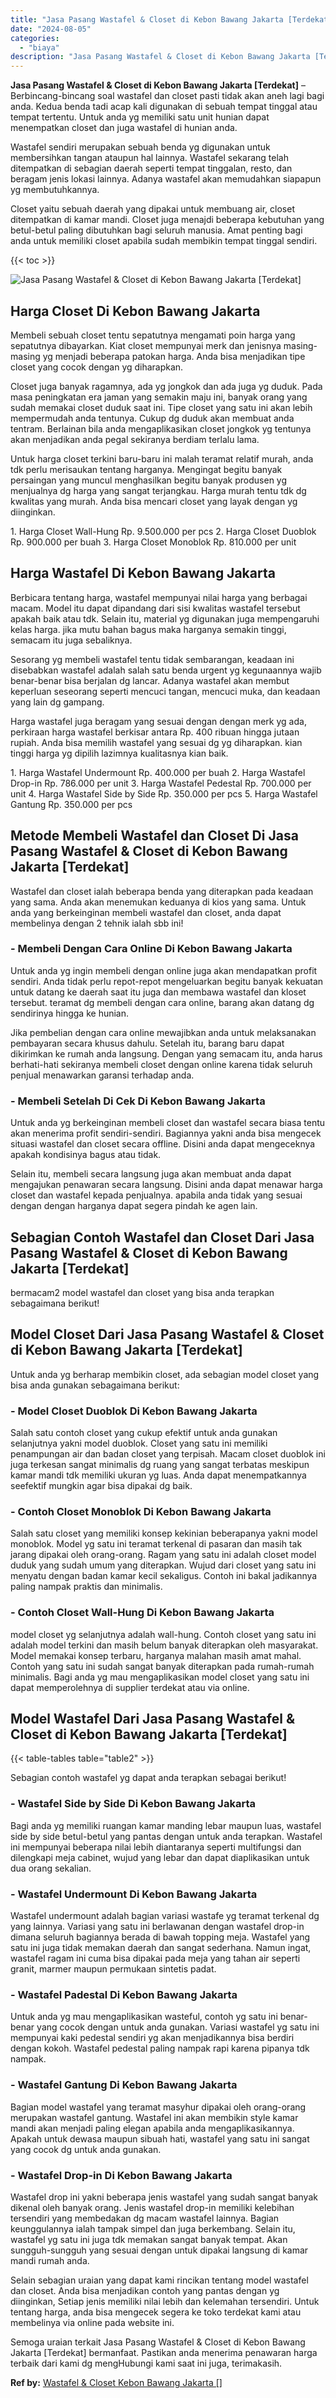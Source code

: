 ```yaml
---
title: "Jasa Pasang Wastafel & Closet di Kebon Bawang Jakarta [Terdekat]"
date: "2024-08-05"
categories: 
  - "biaya"
description: "Jasa Pasang Wastafel & Closet di Kebon Bawang Jakarta [Terdekat]. Semoga uraian terkait Jasa Pasang Wastafel & Closet di Kebon Bawang Jakarta [Terdekat] be..."
---
```


**Jasa Pasang Wastafel & Closet di Kebon Bawang Jakarta \[Terdekat\]** – Berbincang-bincang soal wastafel dan closet pasti tidak akan aneh lagi bagi anda. Kedua benda tadi acap kali digunakan di sebuah tempat tinggal atau tempat tertentu. Untuk anda yg memiliki satu unit hunian dapat menempatkan closet dan juga wastafel di hunian anda.

Wastafel sendiri merupakan sebuah benda yg digunakan untuk membersihkan tangan ataupun hal lainnya. Wastafel sekarang telah ditempatkan di sebagian daerah seperti tempat tinggalan, resto, dan beragam jenis lokasi lainnya. Adanya wastafel akan memudahkan siapapun yg membutuhkannya.

Closet yaitu sebuah daerah yang dipakai untuk membuang air, closet ditempatkan di kamar mandi. Closet juga menajdi beberapa kebutuhan yang betul-betul paling dibutuhkan bagi seluruh manusia. Amat penting bagi anda untuk memiliki closet apabila sudah membikin tempat tinggal sendiri.

{{< toc >}}

![Jasa Pasang Wastafel & Closet di Kebon Bawang Jakarta [Terdekat]](/images/wastafel-closet-murah27.png)

## Harga Closet Di Kebon Bawang Jakarta

Membeli sebuah closet tentu sepatutnya mengamati poin harga yang sepatutnya dibayarkan. Kiat closet mempunyai merk dan jenisnya masing-masing yg menjadi beberapa patokan harga. Anda bisa menjadikan tipe closet yang cocok dengan yg diharapkan.

Closet juga banyak ragamnya, ada yg jongkok dan ada juga yg duduk. Pada masa peningkatan era jaman yang semakin maju ini, banyak orang yang sudah memakai closet duduk saat ini. Tipe closet yang satu ini akan lebih mempermudah anda tentunya. Cukup dg duduk akan membuat anda tentram. Berlainan bila anda mengaplikasikan closet jongkok yg tentunya akan menjadikan anda pegal sekiranya berdiam terlalu lama.

Untuk harga closet terkini baru-baru ini malah teramat relatif murah, anda tdk perlu merisaukan tentang harganya. Mengingat begitu banyak persaingan yang muncul menghasilkan begitu banyak produsen yg menjualnya dg harga yang sangat terjangkau. Harga murah tentu tdk dg kwalitas yang murah. Anda bisa mencari closet yang layak dengan yg diinginkan.

1\. Harga Closet Wall-Hung Rp. 9.500.000 per pcs 2. Harga Closet Duoblok Rp. 900.000 per buah 3. Harga Closet Monoblok Rp. 810.000 per unit

## Harga Wastafel Di Kebon Bawang Jakarta

Berbicara tentang harga, wastafel mempunyai nilai harga yang berbagai macam. Model itu dapat dipandang dari sisi kwalitas wastafel tersebut apakah baik atau tdk. Selain itu, material yg digunakan juga mempengaruhi kelas harga. jika mutu bahan bagus maka harganya semakin tinggi, semacam itu juga sebaliknya.

Sesorang yg membeli wastafel tentu tidak sembarangan, keadaan ini disebabkan wastafel adalah salah satu benda urgent yg kegunaannya wajib benar-benar bisa berjalan dg lancar. Adanya wastafel akan membut keperluan seseorang seperti mencuci tangan, mencuci muka, dan keadaan yang lain dg gampang.

Harga wastafel juga beragam yang sesuai dengan dengan merk yg ada, perkiraan harga wastafel berkisar antara Rp. 400 ribuan hingga jutaan rupiah. Anda bisa memilih wastafel yang sesuai dg yg diharapkan. kian tinggi harga yg dipilih lazimnya kualitasnya kian baik.

1\. Harga Wastafel Undermount Rp. 400.000 per buah 2. Harga Wastafel Drop-in Rp. 786.000 per unit 3. Harga Wastafel Pedestal Rp. 700.000 per unit 4. Harga Wastafel Side by Side Rp. 350.000 per pcs 5. Harga Wastafel Gantung Rp. 350.000 per pcs

## Metode Membeli Wastafel dan Closet Di Jasa Pasang Wastafel & Closet di Kebon Bawang Jakarta \[Terdekat\]

Wastafel dan closet ialah beberapa benda yang diterapkan pada keadaan yang sama. Anda akan menemukan keduanya di kios yang sama. Untuk anda yang berkeinginan membeli wastafel dan closet, anda dapat membelinya dengan 2 tehnik ialah sbb ini!

### \- Membeli Dengan Cara Online Di Kebon Bawang Jakarta

Untuk anda yg ingin membeli dengan online juga akan mendapatkan profit sendiri. Anda tidak perlu repot-repot mengeluarkan begitu banyak kekuatan untuk datang ke daerah saat itu juga dan membawa wastafel dan kloset tersebut. teramat dg membeli dengan cara online, barang akan datang dg sendirinya hingga ke hunian.

Jika pembelian dengan cara online mewajibkan anda untuk melaksanakan pembayaran secara khusus dahulu. Setelah itu, barang baru dapat dikirimkan ke rumah anda langsung. Dengan yang semacam itu, anda harus berhati-hati sekiranya membeli closet dengan online karena tidak seluruh penjual menawarkan garansi terhadap anda.

### \- Membeli Setelah Di Cek Di Kebon Bawang Jakarta

Untuk anda yg berkeinginan membeli closet dan wastafel secara biasa tentu akan menerima profit sendiri-sendiri. Bagiannya yakni anda bisa mengecek situasi wastafel dan closet secara offline. Disini anda dapat mengeceknya apakah kondisinya bagus atau tidak.

Selain itu, membeli secara langsung juga akan membuat anda dapat mengajukan penawaran secara langsung. Disini anda dapat menawar harga closet dan wastafel kepada penjualnya. apabila anda tidak yang sesuai dengan dengan harganya dapat segera pindah ke agen lain.

## Sebagian Contoh Wastafel dan Closet Dari Jasa Pasang Wastafel & Closet di Kebon Bawang Jakarta \[Terdekat\]

bermacam2 model wastafel dan closet yang bisa anda terapkan sebagaimana berikut!

## Model Closet Dari Jasa Pasang Wastafel & Closet di Kebon Bawang Jakarta \[Terdekat\]

Untuk anda yg berharap membikin closet, ada sebagian model closet yang bisa anda gunakan sebagaimana berikut:

### \- Model Closet Duoblok Di Kebon Bawang Jakarta

Salah satu contoh closet yang cukup efektif untuk anda gunakan selanjutnya yakni model duoblok. Closet yang satu ini memiliki penampungan air dan badan closet yang terpisah. Macam closet duoblok ini juga terkesan sangat minimalis dg ruang yang sangat terbatas meskipun kamar mandi tdk memiliki ukuran yg luas. Anda dapat menempatkannya seefektif mungkin agar bisa dipakai dg baik.

### \- Contoh Closet Monoblok Di Kebon Bawang Jakarta

Salah satu closet yang memiliki konsep kekinian beberapanya yakni model monoblok. Model yg satu ini teramat terkenal di pasaran dan masih tak jarang dipakai oleh orang-orang. Ragam yang satu ini adalah closet model duduk yang sudah umum yang diterapkan. Wujud dari closet yang satu ini menyatu dengan badan kamar kecil sekaligus. Contoh ini bakal jadikannya paling nampak praktis dan minimalis.

### \- Contoh Closet Wall-Hung Di Kebon Bawang Jakarta

model closet yg selanjutnya adalah wall-hung. Contoh closet yang satu ini adalah model terkini dan masih belum banyak diterapkan oleh masyarakat. Model memakai konsep terbaru, harganya malahan masih amat mahal. Contoh yang satu ini sudah sangat banyak diterapkan pada rumah-rumah minimalis. Bagi anda yg mau mengaplikasikan model closet yang satu ini dapat memperolehnya di supplier terdekat atau via online.

## Model Wastafel Dari Jasa Pasang Wastafel & Closet di Kebon Bawang Jakarta \[Terdekat\]

{{< table-tables table="table2" >}}

Sebagian contoh wastafel yg dapat anda terapkan sebagai berikut!

### \- Wastafel Side by Side Di Kebon Bawang Jakarta

Bagi anda yg memiliki ruangan kamar manding lebar maupun luas, wastafel side by side betul-betul yang pantas dengan untuk anda terapkan. Wastafel ini mempunyai beberapa nilai lebih diantaranya seperti multifungsi dan dilengkapi meja cabinet, wujud yang lebar dan dapat diaplikasikan untuk dua orang sekalian.

### \- Wastafel Undermount Di Kebon Bawang Jakarta

Wastafel undermount adalah bagian variasi wastafe yg teramat terkenal dg yang lainnya. Variasi yang satu ini berlawanan dengan wastafel drop-in dimana seluruh bagiannya berada di bawah topping meja. Wastafel yang satu ini juga tidak memakan daerah dan sangat sederhana. Namun ingat, wastafel ragam ini cuma bisa dipakai pada meja yang tahan air seperti granit, marmer maupun permukaan sintetis padat.

### \- Wastafel Padestal Di Kebon Bawang Jakarta

Untuk anda yg mau mengaplikasikan wasteful, contoh yg satu ini benar-benar yang cocok dengan untuk anda gunakan. Variasi wastafel yg satu ini mempunyai kaki pedestal sendiri yg akan menjadikannya bisa berdiri dengan kokoh. Wastafel pedestal paling nampak rapi karena pipanya tdk nampak.

### \- Wastafel Gantung Di Kebon Bawang Jakarta

Bagian model wastafel yang teramat masyhur dipakai oleh orang-orang merupakan wastafel gantung. Wastafel ini akan membikin style kamar mandi akan menjadi paling elegan apabila anda mengaplikasikannya. Apakah untuk dewasa maupun sibuah hati, wastafel yang satu ini sangat yang cocok dg untuk anda gunakan.

### \- Wastafel Drop-in Di Kebon Bawang Jakarta

Wastafel drop ini yakni beberapa jenis wastafel yang sudah sangat banyak dikenal oleh banyak orang. Jenis wastafel drop-in memiliki kelebihan tersendiri yang membedakan dg macam wastafel lainnya. Bagian keunggulannya ialah tampak simpel dan juga berkembang. Selain itu, wastafel yg satu ini juga tdk memakan sangat banyak tempat. Akan sungguh-sungguh yang sesuai dengan untuk dipakai langsung di kamar mandi rumah anda.

Selain sebagian uraian yang dapat kami rincikan tentang model wastafel dan closet. Anda bisa menjadikan contoh yang pantas dengan yg diinginkan, Setiap jenis memiliki nilai lebih dan kelemahan tersendiri. Untuk tentang harga, anda bisa mengecek segera ke toko terdekat kami atau membelinya via online pada website ini.

Semoga uraian terkait Jasa Pasang Wastafel & Closet di Kebon Bawang Jakarta \[Terdekat\] bermanfaat. Pastikan anda menerima penawaran harga terbaik dari kami dg mengHubungi kami saat ini juga, terimakasih.

**Ref by:** [Wastafel & Closet Kebon Bawang Jakarta []](https://id.wikipedia.org/wiki/Wastafel)

